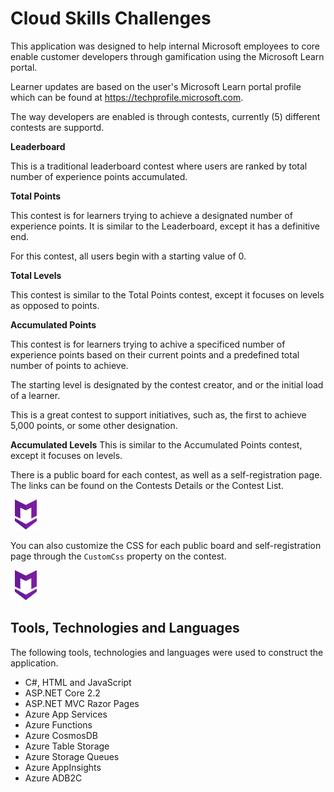 # Cloud Skills Challenges
This application was designed to help internal Microsoft employees to core enable customer developers through gamification using the Microsoft Learn portal.

Learner updates are based on the user's Microsoft Learn portal profile which can be found at https://techprofile.microsoft.com. 

The way developers are enabled is through contests, currently (5) different contests are supportd.

**Leaderboard**

This is a traditional leaderboard contest where users are ranked by total number of experience points accumulated.

**Total Points**

This contest is for learners trying to achieve a designated number of experience points. It is similar to the Leaderboard, except it has a definitive end. 

For this contest, all users begin with a starting value of 0.

**Total Levels**

This contest is similar to the Total Points contest, except it focuses on levels as opposed to points.

**Accumulated Points**

This contest is for learners trying to achive a specificed number of experience points based on their current points and a predefined total number of points to achieve.

The starting level is designated by the contest creator, and or the initial load of a learner.

This is a great contest to support initiatives, such as, the first to achieve 5,000 points, or some other designation.

**Accumulated Levels**
This is similar to the Accumulated Points contest, except it focuses on levels.

There is a public board for each contest, as well as a self-registration page. The links can be found on the Contests Details or the Contest List.

![Contest List Screenshot][screenshot-contest-list]

You can also customize the CSS for each public board and self-registration page through the `CustomCss` property on the contest.

![Contest Details Screenshot][screenshot-contest-details-public]

## Tools, Technologies and Languages ##

The following tools, technologies and languages were used to construct the application.

* C#, HTML and JavaScript
* ASP.NET Core 2.2
* ASP.NET MVC Razor Pages
* Azure App Services
* Azure Functions
* Azure CosmosDB
* Azure Table Storage
* Azure Storage Queues
* Azure AppInsights
* Azure ADB2C

[screenshot-contest-list]: https://github.com/adam-p/markdown-here/raw/master/src/common/images/icon48.png "Logo Title Text 2"
[screenshot-contest-details-public]: https://github.com/adam-p/markdown-here/raw/master/src/common/images/icon48.png "Logo Title Text 2"
